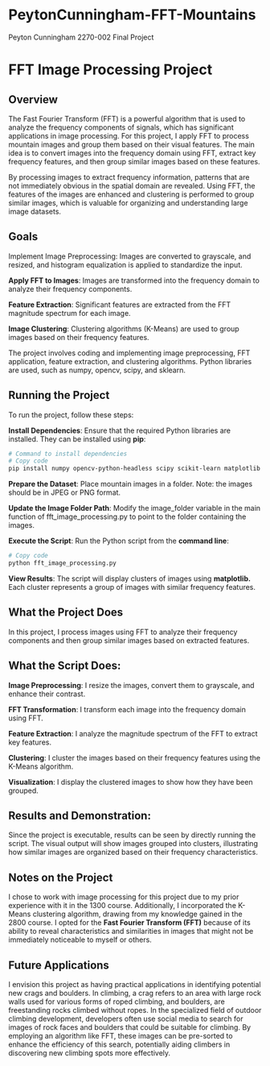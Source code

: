 # PeytonCunningham-FFT-Mountains
Peyton Cunningham 2270-002 Final Project

# FFT Image Processing Project
## Overview
The Fast Fourier Transform (FFT) is a powerful algorithm that is used to analyze the frequency components of signals, which has significant applications in image processing. For this project, I apply FFT to process mountain images and group them based on their visual features. The main idea is to convert images into the frequency domain using FFT, extract key frequency features, and then group similar images based on these features.

By processing images to extract frequency information, patterns that are not immediately obvious in the spatial domain are revealed. Using FFT, the features of the images are enhanced and clustering is performed to group similar images, which is valuable for organizing and understanding large image datasets.

## Goals
Implement Image Preprocessing: Images are converted to grayscale, and resized, and histogram equalization is applied to standardize the input.

**Apply FFT to Images**: Images are transformed into the frequency domain to analyze their frequency components.

**Feature Extraction**: Significant features are extracted from the FFT magnitude spectrum for each image.

**Image Clustering**: Clustering algorithms (K-Means) are used to group images based on their frequency features.

The project involves coding and implementing image preprocessing, FFT application, feature extraction, and clustering algorithms. Python libraries are used, such as numpy, opencv, scipy, and sklearn.

## Running the Project
To run the project, follow these steps:

**Install Dependencies**:
Ensure that the required Python libraries are installed. They can be installed using **pip**:

```bash
# Command to install dependencies
# Copy code
pip install numpy opencv-python-headless scipy scikit-learn matplotlib
```
**Prepare the Dataset**:
Place mountain images in a folder. Note: the images should be in JPEG or PNG format.

**Update the Image Folder Path**:
Modify the image_folder variable in the main function of fft_image_processing.py to point to the folder containing the images.

**Execute the Script**:
Run the Python script from the **command line**:

```bash
# Copy code
python fft_image_processing.py
```
**View Results**:
The script will display clusters of images using **matplotlib.** Each cluster represents a group of images with similar frequency features.

## What the Project Does
In this project, I process images using FFT to analyze their frequency components and then group similar images based on extracted features. 

## What the Script Does:

**Image Preprocessing**: I resize the images, convert them to grayscale, and enhance their contrast.

**FFT Transformation**: I transform each image into the frequency domain using FFT.

**Feature Extraction**: I analyze the magnitude spectrum of the FFT to extract key features.

**Clustering**: I cluster the images based on their frequency features using the K-Means algorithm.

**Visualization**: I display the clustered images to show how they have been grouped.

## Results and Demonstration:

Since the project is executable, results can be seen by directly running the script. The visual output will show images grouped into clusters, illustrating how similar images are organized based on their frequency characteristics.

## Notes on the Project

I chose to work with image processing for this project due to my prior experience with it in the 1300 course. Additionally, I incorporated the K-Means clustering algorithm, drawing from my knowledge gained in the 2800 course. I opted for the **Fast Fourier Transform (FFT)** because of its ability to reveal characteristics and similarities in images that might not be immediately noticeable to myself or others.

## Future Applications
I envision this project as having practical applications in identifying potential new crags and boulders. In climbing, a crag refers to an area with large rock walls used for various forms of roped climbing, and boulders, are freestanding rocks climbed without ropes. In the specialized field of outdoor climbing development, developers often use social media to search for images of rock faces and boulders that could be suitable for climbing. By employing an algorithm like FFT, these images can be pre-sorted to enhance the efficiency of this search, potentially aiding climbers in discovering new climbing spots more effectively.
